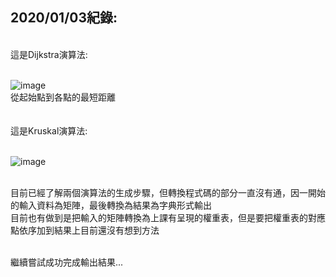 2020/01/03紀錄:
---

<br>這是Dijkstra演算法:

<br>![image](https://github.com/LaiYuChung/DSA_leetcode-project/blob/master/image/D.jpg)
<br>從起始點到各點的最短距離
<br>
<br>
<br>這是Kruskal演算法:

<br>![image](https://github.com/LaiYuChung/DSA_leetcode-project/blob/master/image/D.jpg)

<br>目前已經了解兩個演算法的生成步驟，但轉換程式碼的部分一直沒有通，因一開始的輸入資料為矩陣，最後轉換為結果為字典形式輸出
<br>目前也有做到是把輸入的矩陣轉換為上課有呈現的權重表，但是要把權重表的對應點依序加到結果上目前還沒有想到方法

<br>繼續嘗試成功完成輸出結果...

